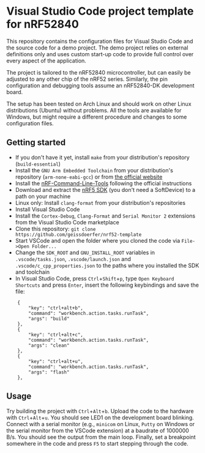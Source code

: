 # Visual Studio Code project template for nRF52840

This repository contains the configuration files for Visual Studio Code and the source code for a demo project. The demo project relies on external definitions only and uses custom start-up code to provide full control over every aspect of the application.

The project is tailored to the nRF52840 microcontroller, but can easily be adjusted to any other chip of the nRF52 series. Similarly, the pin configuration and debugging tools assume an nRF52840-DK development board.

The setup has been tested on Arch Linux and should work on other Linux distributions (Ubuntu) without problems. All the tools are available for Windows, but might require a different procedure and changes to some configuration files.

## Getting started

 - If you don't have it yet, install `make` from your distribution's repository (`build-essential`)
 - Install the `GNU Arm Embedded Toolchain` from your distribution's repository (`arm-none-eabi-gcc`) or from [the official website](https://developer.arm.com/tools-and-software/open-source-software/developer-tools/gnu-toolchain/gnu-rm/downloads)
 - Install the [nRF-Command-Line-Tools](https://www.nordicsemi.com/Software-and-tools/Development-Tools/nRF-Command-Line-Tools/Download) following the official instructions
 - Download and extract the [nRF5 SDK](https://www.nordicsemi.com/Software-and-tools/Software/nRF5-SDK/Download) (you don't need a SoftDevice) to a path on your machine
 - Linux only: Install `clang-format` from your distribution's repositories
 - Install Visual Studio Code
 - Install the `Cortex-Debug`, `Clang-Format` and `Serial Monitor 2` extensions from the Visual Studio Code marketplace
 - Clone this repository: `git clone https://github.com/geissdoerfer/nrf52-template`
 - Start VSCode and open the folder where you cloned the code via `File->Open Folder...`
 - Change the `SDK_ROOT` and `GNU_INSTALL_ROOT` variables in `.vscode/tasks.json`, `.vscode/launch.json` and `.vscode/c_cpp_properties.json` to the paths where you installed the SDK and toolchain
 - In Visual Studio Code, press `Ctrl`+`Shift`+`p`, type `Open Keyboard Shortcuts` and press `Enter`, insert the following keybindings and save the file:

```
    {
        "key": "ctrl+alt+b",
        "command": "workbench.action.tasks.runTask",
        "args": "build"
    },
    {
        "key": "ctrl+alt+c",
        "command": "workbench.action.tasks.runTask",
        "args": "clean"
    },
    {
        "key": "ctrl+alt+u",
        "command": "workbench.action.tasks.runTask",
        "args": "flash"
    },
```

## Usage

Try building the project with `Ctrl`+`Alt`+`b`. Upload the code to the hardware with `Ctrl`+`Alt`+`u`. You should see LED1 on the development board blinking.
Connect with a serial monitor (e.g., `minicom` on Linux, `Putty` on Windows or the serial monitor from the VSCode extension) at a baudrate of 1000000 B/s. You should see the output from the main loop.
Finally, set a breakpoint somewhere in the code and press `F5` to start stepping through the code.